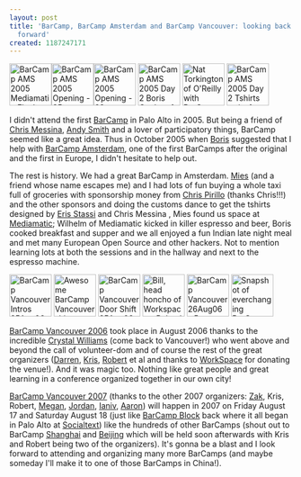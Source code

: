 ```yaml
---
layout: post
title: 'BarCamp, BarCamp Amsterdam and BarCamp Vancouver: looking back and looking
  forward'
created: 1187247171
---
```

<a href="http://www.flickr.com/photos/roland/54405493/" title="BarCamp Amsterdam sign"><img src="http://farm1.static.flickr.com/31/54405493_07f561cc26_s.jpg" alt="BarCamp AMS 2005 Mediamatic Flock demo - 11" width="75" height="75" /></a><a href="http://www.flickr.com/photos/roland/54381130/" title="Chris Messina at BarCamp Amsterdam 2005 opening"><img src="http://farm1.static.flickr.com/29/54381130_e804bd278d_s.jpg" alt="BarCamp AMS 2005 Opening - 35" width="75" height="75" /></a><a href="http://www.flickr.com/photos/roland/54384939/" title="Andy and Wilhelm at BarCamp Amsterdam 2005 opening"><img src="http://farm1.static.flickr.com/26/54384939_d1c1cfa061_s.jpg" alt="BarCamp AMS 2005 Opening - 28" width="75" height="75" /></a> <a href="http://www.flickr.com/photos/roland/54679181/" title="Boris Cooking at BarCamp Amsterdam 2005"><img src="http://farm1.static.flickr.com/24/54679181_bf3206adcb_s.jpg" alt="BarCamp AMS 2005 Day 2 Boris Cooks - 1" width="75" height="75" /></a> <a href="http://www.flickr.com/photos/roland/54624981/" title="Nat of O&#39;Reilly loves BarCamp"><img src="http://farm1.static.flickr.com/26/54624981_5a8d6fdb61_s.jpg" alt="Nat Torkington of O&#39;Reilly with BarCamp Amsterdam T Shirt" width="75" height="75" /></a> <a href="http://www.flickr.com/photos/roland/54623244/" title="BarCamp Amsterdam 2005 Tshirts arrive from the USA - thanks Eris!"><img src="http://farm1.static.flickr.com/27/54623244_e95d311456_s.jpg" alt="BarCamp AMS 2005 Day 2 Tshirts arrive1" width="75" height="75" /></a> <p> I didn&#39;t attend the first <a href="http://barcamp.org/BarCamp">BarCamp</a> in Palo Alto in 2005. But being a friend of <a href="http://factoryjoe.com/blog/">Chris Messina</a>, <a href="http://term.ie/blog/">Andy Smith</a> and a lover of participatory things, BarCamp seemed like a great idea. Thus in October 2005 when <a href="http://bmannconsulting.com/">Boris</a> suggested that I help with <a href="http://barcamp.org/BarCampAmsterdam">BarCamp Amsterdam</a>, one of the first BarCamps after the original and the first in Europe, I didn&#39;t hesitate to help out. </p><p> The rest is history. We had a great BarCamp in Amsterdam. <a href="http://mies.wordpress.com/">Mies</a> (and a friend whose name escapes me) and I had lots of fun buying a whole taxi full of groceries with sponsorship money from <a href="http://mhernandezvanleuffen.wordpress.com/2005/10/17/chris-pirillo-sponsors-barcamp-amsterdam/">Chris Pirillo</a> (thanks Chris!!!) and the other sponsors and doing the customs dance to get the tshirts designed by <a href="http://www.flickr.com/people/eris/">Eris Stassi</a> and Chris Messina , Mies found us space at <a href="http://www.mediamatic.nl/">Mediamatic</a>; Wilhelm of Mediamatic kicked in killer espresso and beer, Boris cooked breakfast and supper and we all enjoyed  a fun Indian late night meal and met many  European Open Source and other hackers. Not to mention learning lots at both the sessions and in the hallway and next to the espresso machine. </p> <a href="http://www.flickr.com/photos/roland/225030684/" title="Crystal Williams rocks"><img src="http://farm1.static.flickr.com/78/225030684_76e65792bd_s.jpg" alt="BarCamp Vancouver  Intros 25Aug06 - 4" width="75" height="75" /></a> <a href="http://www.flickr.com/photos/roland/224035578/" title="Kris Krug Models the BarCamp Vancouver 2006 shirts"><img src="http://farm1.static.flickr.com/89/224035578_721f757058_s.jpg" alt="Awesome BarCamp Vancouver shirt - Roland in Vancouver (129)" width="75" height="75" /></a> <a href="http://www.flickr.com/photos/roland/225002548/" title="Megan Cole at BarCamp Vancouver 2006 opening night"><img src="http://farm1.static.flickr.com/88/225002548_b03fe6c5d5_s.jpg" alt="BarCamp Vancouver Door Shift 25Aug06 - 16" width="75" height="75" /></a> <a href="http://www.flickr.com/photos/roland/225381306/" title="Bill head honcho of WorkSpace who donated their venue"><img src="http://farm1.static.flickr.com/98/225381306_1cd5503d37_s.jpg" alt="Bill, head honcho of Workspace - Roland in Vancouver (151)" width="75" height="75" /></a> <a href="http://www.flickr.com/photos/roland/226731369/" title="BarCamp Vancouveer 2006 Yoga for Geeks"><img src="http://farm1.static.flickr.com/71/226731369_05766c5719_s.jpg" alt="BarCamp Vancouver  26Aug06 - 5" width="75" height="75" /></a> <a href="http://www.flickr.com/photos/roland/225393738/" title="BarCamp Vancouver 2006 Grid"><img src="http://farm1.static.flickr.com/90/225393738_478b12eea1_s.jpg" alt="Snapshot of everchanging BarCamp Vancouver Grid - Roland in Vancouver (160)" width="75" height="75" /></a> <p> <a href="http://barcamp.org/BarCampVancouver2006">BarCamp Vancouver 2006</a> took place in August 2006 thanks to the incredible <a href="http://www.cleverclevergirl.com/">Crystal Williams</a> (come back to Vancouver!) who went above and beyond the call of volunteer-dom and of course the rest of the great organizers (<a href="http://darrenbarefoot.com/">Darren</a>, <a href="http://kriskrug.com/">Kris</a>, <a href="http://robertscales.org/">Robert</a> et al and thanks to <a href="http://abetterplacetowork.com/">WorkSpace</a> for donating the venue!). And it was magic too. Nothing like great people and great learning in a conference organized together in our own city! </p><p> <a href="http://barcamp.org/BarCampVancouver2007">BarCamp Vancouver 2007</a> (thanks to the other 2007 organizers: <a href="http://www.zak.greant.com/">Zak</a>, Kris, Robert, <a href="http://www.megancole.org/">Megan</a>, <a href="http://www.telltenfriends.com/blog">Jordan</a>, <a href="http://www.blogaholics.ca/">Ianiv</a>, <a href="http://www.2paths.com/">Aaron</a>) will happen in 2007 on Friday August 17 and Saturday August 18 (just like <a href="http://barcamp.org/BarCampBlock">BarCamp Block</a> back where it all began in Palo Alto at <a href="http://socialtext.com/">Socialtext</a>) like the hundreds of other BarCamps (shout out to BarCamp <a href="http://barcampshanghai.org/">Shanghai</a> and <a href="http://barcampbeijing.org/">Beijing</a> which will be held soon afterwards with Kris and Robert being two of the organizers). It&#39;s gonna be a blast and I look forward to attending and organizing many more BarCamps (and maybe someday I&#39;ll make it to one of those BarCamps in China!).  </p>
